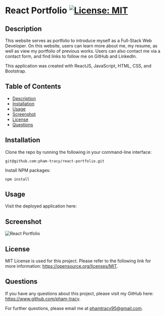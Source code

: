 # React Portfolio [![License: MIT](https://img.shields.io/badge/License-MIT-yellow.svg)](https://opensource.org/licenses/MIT)

## Description

This website serves as portfolio to introduce myself as a Full-Stack Web Developer. On this website, users can learn more about me, my resume, as well as view my portfolio of previous works. Users can also contact me via a contact form, and find links to follow me on GitHub and LinkedIn.

This application was created with ReactJS, JavaScript, HTML, CSS, and Bootstrap.

## Table of Contents

- [Description](#description)
- [Installation](#installation)
- [Usage](#usage)
- [Screenshot](#screenshots)
- [License](#license)
- [Questions](#questions)

## Installation

Clone the repo by running the following in your command-line interface:

    git@github.com:pham-tracy/react-portfolio.git

Install NPM packages:

    npm install

## Usage

Visit the deployed application here:

## Screenshot

![React Portfolio]()

## License

MIT License is used for this project. Please refer to the following link for more information: https://opensource.org/licenses/MIT.

## Questions

If you have any questions about this project, please visit my GitHub here: https://www.github.com/pham-tracy.

For further questions, please email me at phamtracy95@gmail.com.
